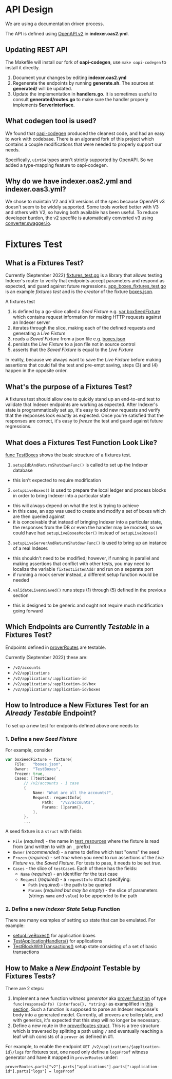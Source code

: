 # API Design

We are using a documentation driven process.

The API is defined using [OpenAPI v2](https://swagger.io/specification/v2/) in **indexer.oas2.yml**.

## Updating REST API

The Makefile will install our fork of **oapi-codegen**, use `make oapi-codegen` to install it directly.

1. Document your changes by editing **indexer.oas2.yml**
2. Regenerate the endpoints by running **generate.sh**. The sources at **generated/** will be updated.
3. Update the implementation in **handlers.go**. It is sometimes useful to consult **generated/routes.go** to make sure the handler properly implements **ServerInterface**.

## What codegen tool is used?

We found that [oapi-codegen](https://github.com/deepmap/oapi-codegen) produced the cleanest code, and had an easy to work with codebase. There is an algorand fork of this project which contains a couple modifications that were needed to properly support our needs.

Specifically, `uint64` types aren't strictly supported by OpenAPI. So we added a type-mapping feature to oapi-codegen.

## Why do we have indexer.oas2.yml and indexer.oas3.yml?

We chose to maintain V2 and V3 versions of the spec because OpenAPI v3 doesn't seem to be widely supported. Some tools worked better with V3 and others with V2, so having both available has been useful. To reduce developer burdon, the v2 specfile is automatically converted v3 using [converter.swagger.io](http://converter.swagger.io/).

# Fixtures Test
## What is a **Fixtures Test**?

Currently (September 2022) [fixtures_test.go](./fixtures_test.go) is a library that allows testing Indexer's router to verify that endpoints accept parameters and respond as expected, and guard against future regressions. [app_boxes_fixtures_test.go](./app_boxes_fixtures_test.go) is an example _fixtures test_ and is the _creator_ of the fixture [boxes.json](./test_resources/boxes.json).

A fixtures test

1. is defined by a go-slice called a _Seed Fixture_  e.g. [var boxSeedFixture](https://github.com/algorand/indexer/blob/b5025ad640fabac0d778b4cac60d558a698ed560/api/app_boxes_fixtures_test.go#L302-L692) which contains request information for making HTTP requests against an Indexer server
2. iterates through the slice, making each of the defined requests and generating a _Live Fixture_
3. reads a _Saved Fixture_ from a json file e.g. [boxes.json](./test_resources/boxes.json)
4. persists the _Live Fixture_ to a json file not in source control
5. asserts that the _Saved Fixture_ is equal to the _Live Fixture_

In reality, because we always want to save the _Live Fixture_ before making assertions that could fail the test and pre-empt saving, steps (3) and (4) happen in the opposite order.

## What's the purpose of a Fixtures Test?

A fixtures test should allow one to quickly stand up an end-to-end test to validate that Indexer endpoints are working as expected. After Indexer's state is programmatically set up, it's easy to add new requests and verify that the responses look exactly as expected. Once you're satisfied that the responses are correct, it's easy to _freeze_ the test and guard against future regressions.
## What does a **Fixtures Test Function** Look Like?

[func TestBoxes](https://github.com/algorand/indexer/blob/b5025ad640fabac0d778b4cac60d558a698ed560/api/app_boxes_fixtures_test.go#L694_L704) shows the basic structure of a fixtures test.

1. `setupIdbAndReturnShutdownFunc()` is called to set up the Indexer database
  * this isn't expected to require modification
  2. `setupLiveBoxes()` is used to prepare the local ledger and process blocks in order to bring Indexer into a particular state
  * this will always depend on what the test is trying to achieve
  * in this case, an app was used to create and modify a set of boxes which are then queried against
  * it is conceivable that instead of bringing Indexer into a particular state, the responses from the DB or even the handler may be mocked, so we could have had `setupLiveBoxesMocker()` instead of `setupLiveBoxes()`
3. `setupLiveServerAndReturnShutdownFunc()` is used to bring up an instance of a real Indexer.
  * this shouldn't need to be modified; however, if running in parallel and making assertions that conflict with other tests, you may need to localize the variable `fixtestListenAddr` and run on a separate port
  * if running a mock server instead, a different setup function would be needed
4. `validateLiveVsSaved()` runs steps (1) through (5) defined in the previous section
  * this is designed to be generic and ought not require much modification going forward


## Which Endpoints are Currently _Testable_ in a Fixtures Test?

Endpoints defined in [proverRoutes](https://github.com/algorand/indexer/blob/b955a31b10d8dce7177383895ed8e57206d69f67/api/fixtures_test.go#L213) are testable.

Currently (September 2022) these are:

* `/v2/accounts`
* `/v2/applications`
* `/v2/applications/:application-id`
* `/v2/applications/:application-id/box`
* `/v2/applications/:application-id/boxes`

## How to Introduce a New Fixtures Test for an _Already Testable_ Endpoint?

To set up a new test for endpoints defined above one needs to:

### 1. Define a new _Seed Fixture_

For example, consider

```go
var boxSeedFixture = fixture{
	File:   "boxes.json",
	Owner:  "TestBoxes",
	Frozen: true,
	Cases: []testCase{
		// /v2/accounts - 1 case
		{
			Name: "What are all the accounts?",
			Request: requestInfo{
				Path:   "/v2/accounts",
				Params: []param{},
			},
		},
        ...
```

A seed fixture is a `struct` with fields
* `File` (_required_) - the name in [test_resources](./test_resources/) where the fixture is read from (and written to with an `_` prefix)
* `Owner` (_recommended_) - a name to define which test "owns" the seed
* `Frozen` (_required_) - set _true_ when you need to run assertions of the _Live Fixture_ vs. the _Saved Fixture_. For tests to pass, it needs to be set _true_.
* `Cases` - the slice of `testCase`s. Each of these has the fields:
  *  `Name` (_required_) - an identifier for the test case
  * `Request` (_required_) - a `requestInfo` struct specifying:
    * `Path` (_required_) - the path to be queried
    * `Params` (_required but may be empty_) - the slice of parameters (strings `name` and `value`) to be appended to the path
### 2. Define a new _Indexer State_ Setup Function

There are many examples of setting up state that can be emulated. For example:
* [setupLiveBoxes()](https://github.com/algorand/indexer/blob/b5025ad640fabac0d778b4cac60d558a698ed560/api/app_boxes_fixtures_test.go#L43) for application boxes
* [TestApplicationHandlers()](https://github.com/algorand/indexer/blob/3a9095c2b5ee25093708f980445611a03f2cf4e2/api/handlers_e2e_test.go#L93) for applications
* [TestBlockWithTransactions()](https://github.com/algorand/indexer/blob/800cb135a0c6da0109e7282acf85cbe1961930c6/idb/postgres/postgres_integration_test.go#L339) setup state consisting of a set of basic transactions

## How to Make a _New Endpoint_ Testable by Fixtures Tests?

There are 2 steps:

1. Implement a new function _witness generator_ aka [prover function](https://github.com/algorand/indexer/blob/b955a31b10d8dce7177383895ed8e57206d69f67/api/fixtures_test.go#L103) of type `func(responseInfo) (interface{}, *string)` as examplified in [this section](https://github.com/algorand/indexer/blob/b955a31b10d8dce7177383895ed8e57206d69f67/api/fixtures_test.go#L107-L200). Such a function is supposed to parse an Indexer response's body into a generated model. Currently, all provers are boilerplate, and with generics, it's expected that this step will no longer be necessary.
2. Define a new route in the [proverRoutes struct](https://github.com/algorand/indexer/blob/b955a31b10d8dce7177383895ed8e57206d69f67/api/fixtures_test.go#L232_L263). This is a tree structure which is traversed by splitting a path using `/` and eventually reaching a leaf which consists of a `prover` as defined in #1. 

For example, to enable the endpoint `GET /v2/applications/{application-id}/logs` for fixtures test, one need only define a `logsProof` witness generator and have it mapped in `proverRoutes` under:

```
proverRoutes.parts["v2"].parts["applications"].parts[":application-id"].parts["logs"] = logsProof
```
